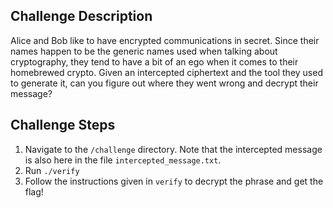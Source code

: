 ## Challenge Description
Alice and Bob like to have encrypted communications in secret. Since their names happen to be the generic names used when talking about cryptography, they tend to have a bit of an ego when it comes to their homebrewed crypto. Given an intercepted ciphertext and the tool they used to generate it, can you figure out where they went wrong and decrypt their message?

## Challenge Steps
1. Navigate to the `/challenge` directory. Note that the intercepted message is also here in the file `intercepted_message.txt`.
2. Run `./verify`
3. Follow the instructions given in `verify` to decrypt the phrase and get the flag!
